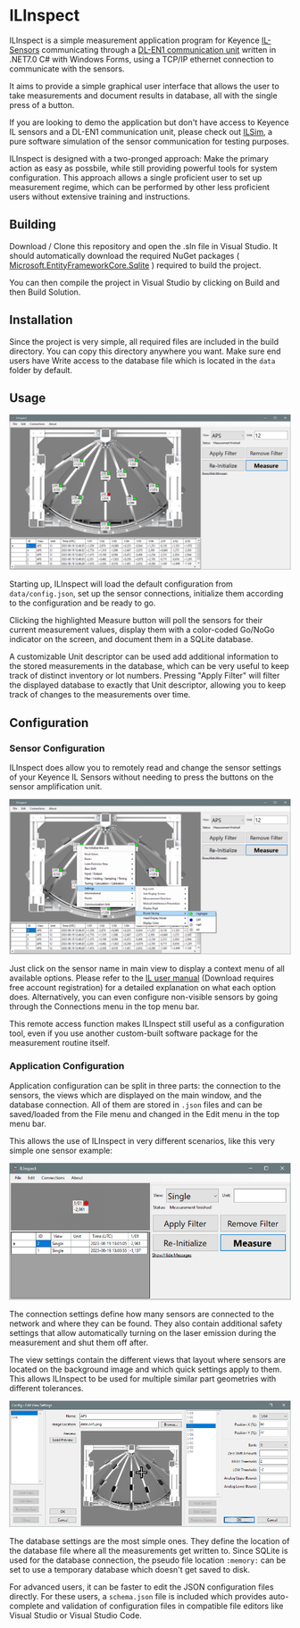 # ILInspect 

ILInspect is a simple measurement application program for Keyence [IL-Sensors](https://www.keyence.com/products/measure/laser-1d/il/) communicating through a [DL-EN1 communication unit](https://www.keyence.com/products/sensor/network-communication/dl/) written in .NET7.0 C# with Windows Forms, using a TCP/IP ethernet connection to communicate with the sensors.

It aims to provide a simple graphical user interface that allows the user to take measurements and document results in database, all with the single press of a button.

If you are looking to demo the application but don't have access to Keyence IL sensors and a DL-EN1 communication unit, please check out [ILSim](https://github.com/Jakob-Stadler/ILSim), a pure software simulation of the sensor communication for testing purposes.

ILInspect is designed with a two-pronged approach: Make the primary action as easy as possbile, while still providing powerful tools for system configuration. This approach allows a single proficient user to set up measurement regime, which can be performed by other less proficient users without extensive training and instructions.

## Building

Download / Clone this repository and open the .sln file in Visual Studio. It should automatically download the required NuGet packages ( [Microsoft.EntityFrameworkCore.Sqlite](https://www.nuget.org/packages/Microsoft.EntityFrameworkCore.Sqlite)  ) required to build the project.

You can then compile the project in Visual Studio by clicking on Build and then Build Solution.

## Installation

Since the project is very simple, all required files are included in the build directory. You can copy this directory anywhere you want. Make sure end users have Write access to the database file which is located in the `data` folder by default.

## Usage

![Example screenshot of the main user interface](res/README_1.png)

Starting up, ILInspect will load the default configuration from `data/config.json`, set up the sensor connections, initialize them according to the configuration and be ready to go.

Clicking the highlighted Measure button will poll the sensors for their current measurement values, display them with a color-coded Go/NoGo indicator on the screen, and document them in a SQLite database.

A customizable Unit descriptor can be used add additional information to the stored measurements in the database, which can be very useful to keep track of distinct inventory or lot numbers. Pressing "Apply Filter" will filter the displayed database to exactly that Unit descriptor, allowing you to keep track of changes to the measurements over time.

## Configuration

### Sensor Configuration

ILInspect does allow you to remotely read and change the sensor settings of your Keyence IL Sensors without needing to press the buttons on the sensor amplification unit.

![Configuring a single sensor via context menues](res/README_2.png)

Just click on the sensor name in main view to display a context menu of all available options. Please refer to the [IL user manual](https://www.keyence.com/download/download/confirmation/?dlAssetId=AS_49018&dlSeriesId=WS_SR48219&dlModelId=&dlLangId=&dlLangType=en-GB) (Download requires free account registration) for a detailed explanation on what each option does. Alternatively, you can even configure non-visible sensors by going through the Connections menu in the top menu bar.

This remote access function makes ILInspect still useful as a configuration tool, even if you use another custom-built software package for the measurement routine itself.

### Application Configuration


Application configuration can be split in three parts: the connection to the sensors, the views which are displayed on the main window, and the database connection. All of them are stored in `.json` files and can be saved/loaded from the File menu and changed in the Edit menu in the top menu bar.

This allows the use of ILInspect in very different scenarios, like this very simple one sensor example:

![Simple one sensor configuration example](res/README_3.png)

The connection settings define how many sensors are connected to the network and where they can be found. They also contain additional safety settings that allow automatically turning on the laser emission during the measurement and shut them off after.

The view settings contain the different views that layout where sensors are located on the background image and which quick settings apply to them. This allows ILInspect to be used for multiple similar part geometries with different tolerances.

![Modyfing the View configuration](res/README_4.png)

The database settings are the most simple ones. They define the location of the database file where all the measurements get written to. Since SQLite is used for the database connection, the pseudo file location `:memory:` can be set to use a temporary database which doesn't get saved to disk.

For advanced users, it can be faster to edit the JSON configuration files directly. For these users, a `schema.json` file is included which provides auto-complete and validation of configuration files in compatible file editors like Visual Studio or Visual Studio Code.
